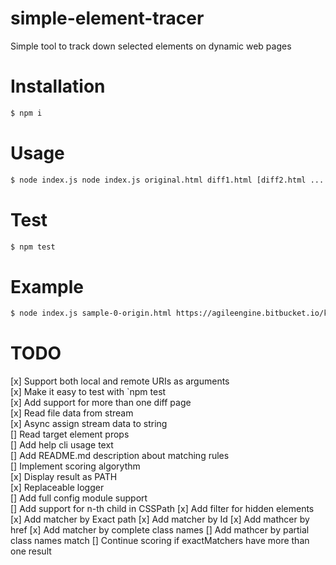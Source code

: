 # simple-element-tracer
Simple tool to track down selected elements on dynamic web pages

# Installation
```sh
$ npm i
```

# Usage
```sh
$ node index.js node index.js original.html diff1.html [diff2.html ...  diffN.html]
```
# Test
```sh
$ npm test
```

# Example 
```sh
$ node index.js sample-0-origin.html https://agileengine.bitbucket.io/keFivpUlPMtzhfAy/samples/sample-0-origin.html https://agileengine.bitbucket.io/keFivpUlPMtzhfAy/samples/sample-2-container-and-clone.html https://agileengine.bitbucket.io/keFivpUlPMtzhfAy/samples/sample-3-the-escape.html sample-4-class.html
```

# TODO
[x] Support both local and remote URIs as arguments  
[x] Make it easy to test with `npm test  
[x] Add support for more than one diff page  
[x] Read file data from stream  
[x] Async assign stream data to string  
[] Read target element props  
[] Add help cli usage text  
[] Add README.md description about matching rules  
[] Implement scoring algorythm  
[x] Display result as PATH  
[x] Replaceable logger  
[] Add full config module support  
[] Add support for n-th child in CSSPath
[x] Add filter for hidden elements
[x] Add matcher by Exact path
[x] Add matcher by Id
[x] Add mathcer by href
[x] Add matcher by complete class names
[] Add mathcer by partial class names match
[] Continue scoring if exactMatchers have more than one result
